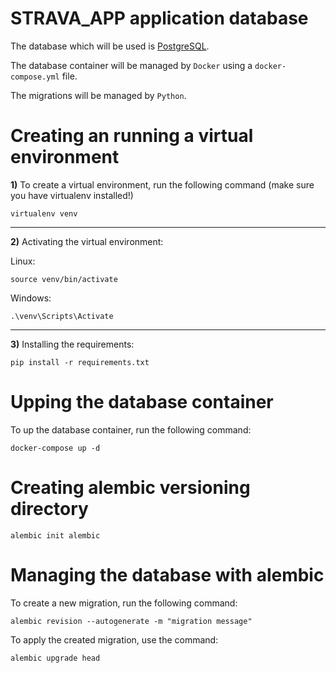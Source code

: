 # STRAVA_APP application database

The database which will be used is [PostgreSQL](https://www.postgresql.org/).

The database container will be managed by `Docker` using a `docker-compose.yml` file.

The migrations will be managed by `Python`.

# Creating an running a virtual environment

**1)** To create a virtual environment, run the following command (make sure you have virtualenv installed!)

```
virtualenv venv
```

---

**2)** Activating the virtual environment:

Linux:

```
source venv/bin/activate
```

Windows:

```
.\venv\Scripts\Activate
```

---

**3)** Installing the requirements:

```
pip install -r requirements.txt
```

# Upping the database container

To up the database container, run the following command:

```
docker-compose up -d
```

# Creating alembic versioning directory

```
alembic init alembic
```

# Managing the database with alembic

To create a new migration, run the following command:

```
alembic revision --autogenerate -m "migration message"
```

To apply the created migration, use the command:

```
alembic upgrade head
```

